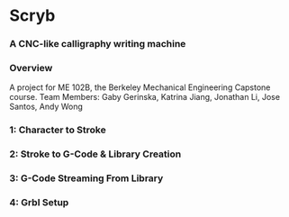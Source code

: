 Scryb
=====

### A CNC-like calligraphy writing machine

### Overview
A project for ME 102B, the Berkeley Mechanical Engineering Capstone course.
Team Members: Gaby Gerinska, Katrina Jiang, Jonathan Li, Jose Santos, Andy Wong

### 1: Character to Stroke

### 2: Stroke to G-Code & Library Creation

### 3: G-Code Streaming From Library

### 4: Grbl Setup
